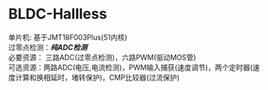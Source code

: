 # BLDC-Hallless

单片机: 基于JMT18F003Plus(51内核) </br>
过零点检测：***纯ADC检测*** </br>
必要资源：  三路ADC(过零点检测)，六路PWM(驱动MOS管) </br>
可选资源：两路ADC(电压,电流检测)，PWM输入捕获(速度调节)，两个定时器(速度计算和换相延时，堵转保护)，CMP比较器(过流保护) </br>

